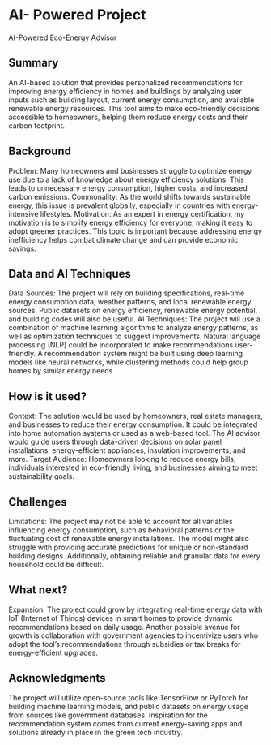 # AI- Powered Project

AI-Powered Eco-Energy Advisor

## Summary

An AI-based solution that provides personalized recommendations for improving energy efficiency in homes and buildings by analyzing user inputs such as building layout, current energy consumption, and available renewable energy resources. This tool aims to make eco-friendly decisions accessible to homeowners, helping them reduce energy costs and their carbon footprint. 


## Background

Problem: Many homeowners and businesses struggle to optimize energy use due to a lack of knowledge about energy efficiency solutions. This leads to unnecessary energy consumption, higher costs, and increased carbon emissions.
Commonality: As the world shifts towards sustainable energy, this issue is prevalent globally, especially in countries with energy-intensive lifestyles.
Motivation: As an expert in energy certification, my motivation is to simplify energy efficiency for everyone, making it easy to adopt greener practices. This topic is important because addressing energy inefficiency helps combat climate change and can provide economic savings.


## Data and AI Techniques

Data Sources: The project will rely on building specifications, real-time energy consumption data, weather patterns, and local renewable energy sources. Public datasets on energy efficiency, renewable energy potential, and building codes will also be useful.
AI Techniques: The project will use a combination of machine learning algorithms to analyze energy patterns, as well as optimization techniques to suggest improvements. Natural language processing (NLP) could be incorporated to make recommendations user-friendly. A recommendation system might be built using deep learning models like neural networks, while clustering methods could help group homes by similar energy needs

## How is it used?

Context: The solution would be used by homeowners, real estate managers, and businesses to reduce their energy consumption. It could be integrated into home automation systems or used as a web-based tool. The AI advisor would guide users through data-driven decisions on solar panel installations, energy-efficient appliances, insulation improvements, and more.
Target Audience: Homeowners looking to reduce energy bills, individuals interested in eco-friendly living, and businesses aiming to meet sustainability goals.


## Challenges

Limitations: The project may not be able to account for all variables influencing energy consumption, such as behavioral patterns or the fluctuating cost of renewable energy installations. The model might also struggle with providing accurate predictions for unique or non-standard building designs. Additionally, obtaining reliable and granular data for every household could be difficult. 

## What next?

Expansion: The project could grow by integrating real-time energy data with IoT (Internet of Things) devices in smart homes to provide dynamic recommendations based on daily usage. Another possible avenue for growth is collaboration with government agencies to incentivize users who adopt the tool’s recommendations through subsidies or tax breaks for energy-efficient upgrades.


## Acknowledgments

The project will utilize open-source tools like TensorFlow or PyTorch for building machine learning models, and public datasets on energy usage from sources like government databases. Inspiration for the recommendation system comes from current energy-saving apps and solutions already in place in the green tech industry.
